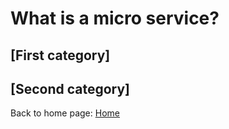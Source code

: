 # What is a micro service?

## [First category]

## [Second category]

Back to home page: [Home](/microServiceBus.docs/)